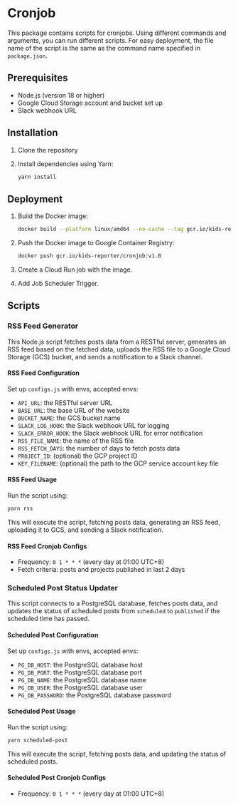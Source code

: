 # Cronjob

This package contains scripts for cronjobs.  Using different commands and arguments, you can run different scripts.
For easy deployment, the file name of the script is the same as the command name specified in `package.json`.

## Prerequisites

- Node.js (version 18 or higher)
- Google Cloud Storage account and bucket set up
- Slack webhook URL

## Installation

1. Clone the repository
2. Install dependencies using Yarn:

   ```bash
   yarn install
   ```

## Deployment

1. Build the Docker image:

    ```bash
    docker build --platform linux/amd64 --no-cache --tag gcr.io/kids-reporter/cronjob:v1.0 .
    ```

2. Push the Docker image to Google Container Registry:

    ```bash
    docker push gcr.io/kids-reporter/cronjob:v1.0
    ```

3. Create a Cloud Run job with the image.
4. Add Job Scheduler Trigger.

## Scripts

### RSS Feed Generator

This Node.js script fetches posts data from a RESTful server, generates an RSS feed based on the fetched data, uploads the RSS file to a Google Cloud Storage (GCS) bucket, and sends a notification to a Slack channel.

#### RSS Feed Configuration

Set up `configs.js` with envs, accepted envs:

- `API_URL`: the RESTful server URL
- `BASE_URL`: the base URL of the website
- `BUCKET_NAME`: the GCS bucket name
- `SLACK_LOG_HOOK`: the Slack webhook URL for logging
- `SLACK_ERROR_HOOK`: the Slack webhook URL for error notification
- `RSS_FILE_NAME`: the name of the RSS file
- `RSS_FETCH_DAYS`: the number of days to fetch posts data
- `PROJECT_ID`: (optional) the GCP project ID
- `KEY_FILENAME`: (optional) the path to the GCP service account key file

#### RSS Feed Usage

Run the script using:

```bash
yarn rss
```

This will execute the script, fetching posts data, generating an RSS feed, uploading it to GCS, and sending a Slack notification.

#### RSS Feed Cronjob Configs

- Frequency:  `0 1 * * *` (every day at 01:00 UTC+8)
- Fetch criteria: posts and projects published in last 2 days


### Scheduled Post Status Updater

This script connects to a PostgreSQL database, fetches posts data, and updates the status of scheduled posts from `scheduled` to `published` if the scheduled time has passed.

#### Scheduled Post Configuration

Set up `configs.js` with envs, accepted envs:

- `PG_DB_HOST`: the PostgreSQL database host
- `PG_DB_PORT`: the PostgreSQL database port
- `PG_DB_NAME`: the PostgreSQL database name
- `PG_DB_USER`: the PostgreSQL database user
- `PG_DB_PASSWORD`: the PostgreSQL database password

#### Scheduled Post Usage

Run the script using:

```bash
yarn scheduled-post
```

This will execute the script, fetching posts data, and updating the status of scheduled posts.

#### Scheduled Post Cronjob Configs

- Frequency:  `0 1 * * *` (every day at 01:00 UTC+8)
